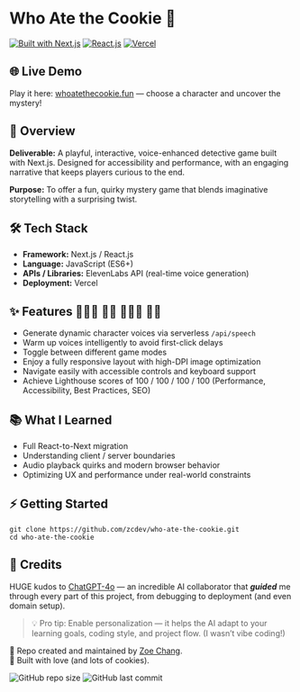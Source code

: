 # Who Ate the Cookie 🍪

[![Built with Next.js](https://img.shields.io/badge/Built%20with-Next.js-000000?logo=nextdotjs&logoColor=white)](https://nextjs.org/)
[![React.js](https://img.shields.io/badge/React.js-61DAFB?logo=react&logoColor=white)](https://react.dev/)
[![Vercel](https://img.shields.io/badge/Deployed%20on-Vercel-000000?logo=vercel&logoColor=white)](https://vercel.com/)

## 🌐 Live Demo
Play it here: [whoatethecookie.fun](https://whoatethecookie.fun) — choose a character and uncover the mystery!

## 📖 Overview
**Deliverable:** A playful, interactive, voice-enhanced detective game built with Next.js. Designed for accessibility and performance, with an engaging narrative that keeps players curious to the end.

**Purpose:** To offer a fun, quirky mystery game that blends imaginative storytelling with a surprising twist.

## 🛠️ Tech Stack

- **Framework:** Next.js / React.js
- **Language:** JavaScript (ES6+)
- **APIs / Libraries:** ElevenLabs API (real-time voice generation)
- **Deployment:** Vercel

## ✨ Features 👱🏻‍♂️ 👩🏽 🧑🏿‍🦱 👧🏻
- Generate dynamic character voices via serverless `/api/speech`
- Warm up voices intelligently to avoid first-click delays
- Toggle between different game modes
- Enjoy a fully responsive layout with high-DPI image optimization
- Navigate easily with accessible controls and keyboard support
- Achieve Lighthouse scores of 100 / 100 / 100 / 100 (Performance, Accessibility, Best Practices, SEO)

## 📚 What I Learned
- Full React-to-Next migration
- Understanding client / server boundaries
- Audio playback quirks and modern browser behavior
- Optimizing UX and performance under real-world constraints

## ⚡ Getting Started
```
git clone https://github.com/zcdev/who-ate-the-cookie.git
cd who-ate-the-cookie
```

## 🙏 Credits
HUGE kudos to [ChatGPT-4o](https://openai.com/) — an incredible AI collaborator that <em>**guided**</em> me through every part of this project, from debugging to deployment (and even domain setup).  

> 💡 Pro tip: Enable personalization — it helps the AI adapt to your learning goals, coding style, and project flow. (I wasn’t vibe coding!)

📁 Repo created and maintained by [Zoe Chang](https://github.com/zcdev).        
🍪 Built with love (and lots of cookies).  

![GitHub repo size](https://img.shields.io/github/repo-size/zcdev/who-ate-the-cookie)
![GitHub last commit](https://img.shields.io/github/last-commit/zcdev/who-ate-the-cookie)
